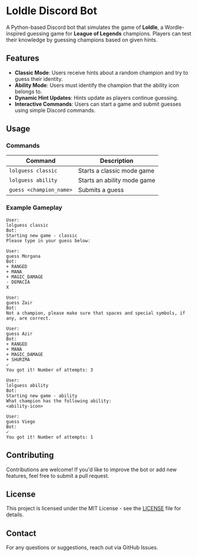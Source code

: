 # Loldle Discord Bot

A Python-based Discord bot that simulates the game of **Loldle**, a Wordle-inspired guessing game for **League of Legends** champions. Players can test their knowledge by guessing champions based on given hints.

## Features
- **Classic Mode**: Users receive hints about a random champion and try to guess their identity.
- **Ability Mode**: Users must identify the champion that the ability icon belongs to.
- **Dynamic Hint Updates**: Hints update as players continue guessing.
- **Interactive Commands**: Users can start a game and submit guesses using simple Discord commands.

## Usage
### Commands
| Command | Description |
|---------|-------------|
| `lolguess classic` | Starts a classic mode game |
| `lolguess ability` | Starts an ability mode game |
| `guess <champion_name>` | Submits a guess |

### Example Gameplay
```
User:
lolguess classic
Bot:
Starting new game - classic
Please type in your guess below:

User:
guess Morgana
Bot:
+ RANGED
+ MANA
+ MAGIC_DAMAGE
- DEMACIA
X

User:
guess Zair
Bot:
Not a champion, please make sure that spaces and special symbols, if any, are correct.

User:
guess Azir
Bot:
+ RANGED
+ MANA
+ MAGIC_DAMAGE
+ SHURIMA
✓
You got it! Number of attempts: 3
```

```
User:
lolguess ability
Bot:
Starting new game - ability
What champion has the following ability:
<ability-icon>

User:
guess Viego
Bot:
✓
You got it! Number of attempts: 1
```

## Contributing
Contributions are welcome! If you'd like to improve the bot or add new features, feel free to submit a pull request.

## License
This project is licensed under the MIT License - see the [LICENSE](LICENSE) file for details.

## Contact
For any questions or suggestions, reach out via GitHub Issues.
